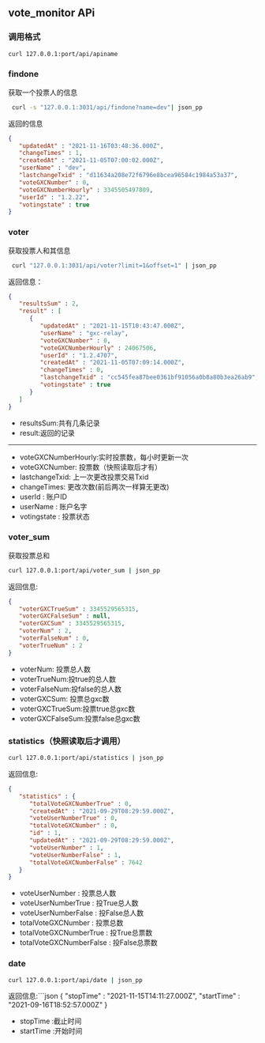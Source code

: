 vote_monitor APi
-----------------
### 调用格式
```sh
curl 127.0.0.1:port/api/apiname
```

### findone
获取一个投票人的信息

```sh
 curl -s "127.0.0.1:3031/api/findone?name=dev"| json_pp
```

返回的信息

```json
{
   "updatedAt" : "2021-11-16T03:48:36.000Z",
   "changeTimes" : 1,
   "createdAt" : "2021-11-05T07:00:02.000Z",
   "userName" : "dev",
   "lastchangeTxid" : "d11634a208e72f6796e8bcea96584c1984a53a37",
   "voteGXCNumber" : 0,
   "voteGXCNumberHourly" : 3345505497809,
   "userId" : "1.2.22",
   "votingstate" : true
}

```

### voter

获取投票人和其信息

```sh
 curl "127.0.0.1:3031/api/voter?limit=1&offset=1" | json_pp
```

返回信息：
```json
{
   "resultsSum" : 2,
   "result" : [
      {
         "updatedAt" : "2021-11-15T10:43:47.000Z",
         "userName" : "gxc-relay",
         "voteGXCNumber" : 0,
         "voteGXCNumberHourly" : 24067506,
         "userId" : "1.2.4707",
         "createdAt" : "2021-11-05T07:09:14.000Z",
         "changeTimes" : 0,
         "lastchangeTxid" : "cc545fea87bee0361bf91056a0b8a80b3ea26ab9",
         "votingstate" : true
      }
   ]
}
```
- resultsSum:共有几条记录
- result:返回的记录
--------------
- voteGXCNumberHourly:实时投票数，每小时更新一次
- voteGXCNumber: 投票数（快照读取后才有）
- lastchangeTxid: 上一次更改投票交易Txid
- changeTimes: 更改次数(前后两次一样算无更改)
- userId : 账户ID
- userName : 账户名字
- votingstate : 投票状态


### voter_sum
获取投票总和

```sh 
curl 127.0.0.1:port/api/voter_sum | json_pp
```
返回信息:
```json
{
   "voterGXCTrueSum" : 3345529565315,
   "voterGXCFalseSum" : null,
   "voterGXCSum" : 3345529565315,
   "voterNum" : 2,
   "voterFalseNum" : 0,
   "voterTrueNum" : 2
}
```
- voterNum: 投票总人数
- voterTrueNum:投true的总人数
- voterFalseNum:投false的总人数
- voterGXCSum: 投票总gxc数
- voterGXCTrueSum:投票true总gxc数
- voterGXCFalseSum:投票false总gxc数



### statistics（快照读取后才调用）
```sh 
curl 127.0.0.1:port/api/statistics | json_pp
```

返回信息:
```json
{
   "statistics" : {
      "totalVoteGXCNumberTrue" : 0,
      "createdAt" : "2021-09-29T08:29:59.000Z",
      "voteUserNumberTrue" : 0,
      "totalVoteGXCNumber" : 0,
      "id" : 1,
      "updatedAt" : "2021-09-29T08:29:59.000Z",
      "voteUserNumber" : 1,
      "voteUserNumberFalse" : 1,
      "totalVoteGXCNumberFalse" : 7642
   }
}
```

- voteUserNumber : 投票总人数
- voteUserNumberTrue : 投True总人数
- voteUserNumberFalse : 投False总人数
- totalVoteGXCNumber : 投票总数
- totalVoteGXCNumberTrue : 投True总票数
- totalVoteGXCNumberFalse : 投False总票数

### date
```sh
curl 127.0.0.1:port/api/date | json_pp
```

返回信息:```json
{
   "stopTime" : "2021-11-15T14:11:27.000Z",
   "startTime" : "2021-09-16T18:52:57.000Z"
}

- stopTime :截止时间
- startTime :开始时间
```